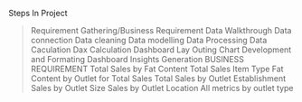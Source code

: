 Steps In Project
> Requirement Gathering/Business Requirement
> Data Walkthrough
> Data connection
> Data cleaning
> Data modelling
> Data Processing
> Data Caculation
> Dax Calculation
> Dashboard Lay Outing
> Chart Development and Formating
> Dashboard
> Insights Generation
BUSINESS REQUIREMENT
> Total Sales by Fat Content
> Total Sales Item Type
> Fat Content by  Outlet for Total Sales
> Total Sales by Outlet Establishment
> Sales by Outlet Size
> Sales by Outlet Location
> All metrics by outlet type
> 
